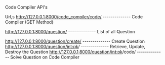 Code Compiler API's

Url,s
http://127.0.0.1:8000/code_compiler/code/ -------------- Code Compiler (GET Method)

http://127.0.0.1:8000/question/    -------------- List of all Question

http://127.0.0.1:8000/question/create/    -------------- Create Question
http://127.0.0.1:8000/question/<int:pk>/    -------------- Retrieve, Update, Destroy the Question
http://127.0.0.1:8000/question/<int:pk>/code/    -------------- Solve Question on Code Compiler
